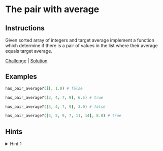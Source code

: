 # The pair with average

## Instructions

Given sorted array of integers and target average implement a function which determine if there is a pair of values in
the list where their average equals target average.

[Challenge](challenge_spec.rb) | [Solution](solution.rb)

## Examples

```ruby
has_pair_average?([], 1.0) # false

has_pair_average?([3, 4, 7, 9], 6.5) # true

has_pair_average?([3, 4, 7, 9], 3.0) # false

has_pair_average?([3, 5, 9, 7, 11, 14], 8.0) # true
```

## Hints

<details>
<summary>Hint 1</summary>
Use double pointer
</details>
